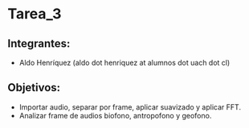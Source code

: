 # Tarea_3
## Integrantes:
* Aldo Henríquez (aldo dot henriquez at alumnos dot uach dot cl)
## Objetivos: 
* Importar audio, separar por frame, aplicar suavizado y aplicar FFT.
* Analizar frame de audios biofono, antropofono y geofono.
